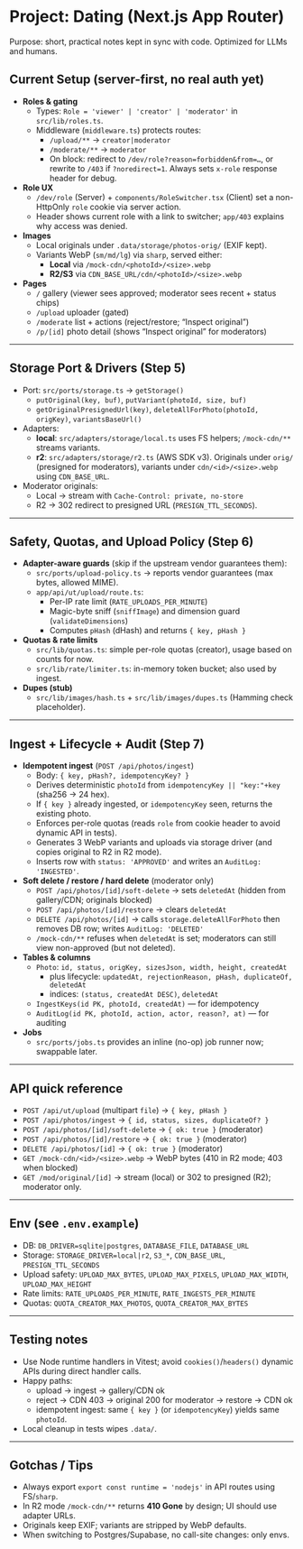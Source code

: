 # Project: Dating (Next.js App Router)

Purpose: short, practical notes kept in sync with code. Optimized for LLMs and humans.

## Current Setup (server-first, no real auth yet)

- **Roles & gating**
  - Types: `Role = 'viewer' | 'creator' | 'moderator'` in `src/lib/roles.ts`.
  - Middleware (`middleware.ts`) protects routes:
    - `/upload/**` → `creator|moderator`
    - `/moderate/**` → `moderator`
    - On block: redirect to `/dev/role?reason=forbidden&from=…`, or rewrite to `/403` if `?noredirect=1`. Always sets `x-role` response header for debug.
- **Role UX**
  - `/dev/role` (Server) + `components/RoleSwitcher.tsx` (Client) set a non-HttpOnly `role` cookie via server action.
  - Header shows current role with a link to switcher; `app/403` explains why access was denied.
- **Images**
  - Local originals under `.data/storage/photos-orig/` (EXIF kept).
  - Variants WebP (`sm/md/lg`) via `sharp`, served either:
    - **Local** via `/mock-cdn/<photoId>/<size>.webp`
    - **R2/S3** via `CDN_BASE_URL/cdn/<photoId>/<size>.webp`
- **Pages**
  - `/` gallery (viewer sees approved; moderator sees recent + status chips)
  - `/upload` uploader (gated)
  - `/moderate` list + actions (reject/restore; “Inspect original”)
  - `/p/[id]` photo detail (shows “Inspect original” for moderators)

---

## Storage Port & Drivers (Step 5)

- Port: `src/ports/storage.ts` → `getStorage()`
  - `putOriginal(key, buf)`, `putVariant(photoId, size, buf)`
  - `getOriginalPresignedUrl(key)`, `deleteAllForPhoto(photoId, origKey)`, `variantsBaseUrl()`
- Adapters:
  - **local**: `src/adapters/storage/local.ts` uses FS helpers; `/mock-cdn/**` streams variants.
  - **r2**: `src/adapters/storage/r2.ts` (AWS SDK v3). Originals under `orig/` (presigned for moderators), variants under `cdn/<id>/<size>.webp` using `CDN_BASE_URL`.
- Moderator originals:
  - Local → stream with `Cache-Control: private, no-store`
  - R2 → 302 redirect to presigned URL (`PRESIGN_TTL_SECONDS`).

---

## Safety, Quotas, and Upload Policy (Step 6)

- **Adapter-aware guards** (skip if the upstream vendor guarantees them):
  - `src/ports/upload-policy.ts` → reports vendor guarantees (max bytes, allowed MIME).
  - `app/api/ut/upload/route.ts`:
    - Per-IP rate limit (`RATE_UPLOADS_PER_MINUTE`)
    - Magic-byte sniff (`sniffImage`) and dimension guard (`validateDimensions`)
    - Computes `pHash` (dHash) and returns `{ key, pHash }`
- **Quotas & rate limits**
  - `src/lib/quotas.ts`: simple per-role quotas (creator), usage based on counts for now.
  - `src/lib/rate/limiter.ts`: in-memory token bucket; also used by ingest.
- **Dupes (stub)**
  - `src/lib/images/hash.ts` + `src/lib/images/dupes.ts` (Hamming check placeholder).

---

## Ingest + Lifecycle + Audit (Step 7)

- **Idempotent ingest** (`POST /api/photos/ingest`)
  - Body: `{ key, pHash?, idempotencyKey? }`
  - Derives deterministic `photoId` from `idempotencyKey || "key:"+key` (sha256 → 24 hex).
  - If `{ key }` already ingested, or `idempotencyKey` seen, returns the existing photo.
  - Enforces per-role quotas (reads `role` from cookie header to avoid dynamic API in tests).
  - Generates 3 WebP variants and uploads via storage driver (and copies original to R2 in R2 mode).
  - Inserts row with `status: 'APPROVED'` and writes an `AuditLog: 'INGESTED'`.
- **Soft delete / restore / hard delete** (moderator only)
  - `POST /api/photos/[id]/soft-delete` → sets `deletedAt` (hidden from gallery/CDN; originals blocked)
  - `POST /api/photos/[id]/restore` → clears `deletedAt`
  - `DELETE /api/photos/[id]` → calls `storage.deleteAllForPhoto` then removes DB row; writes `AuditLog: 'DELETED'`
  - `/mock-cdn/**` refuses when `deletedAt` is set; moderators can still view non-approved (but not deleted).
- **Tables & columns**
  - `Photo`: `id, status, origKey, sizesJson, width, height, createdAt`
    - plus lifecycle: `updatedAt, rejectionReason, pHash, duplicateOf, deletedAt`
    - indices: `(status, createdAt DESC)`, `deletedAt`
  - `IngestKeys(id PK, photoId, createdAt)` — for idempotency
  - `AuditLog(id PK, photoId, action, actor, reason?, at)` — for auditing
- **Jobs**
  - `src/ports/jobs.ts` provides an inline (no-op) job runner now; swappable later.

---

## API quick reference

- `POST /api/ut/upload` (multipart `file`) → `{ key, pHash }`
- `POST /api/photos/ingest` → `{ id, status, sizes, duplicateOf? }`
- `POST /api/photos/[id]/soft-delete` → `{ ok: true }` (moderator)
- `POST /api/photos/[id]/restore` → `{ ok: true }` (moderator)
- `DELETE /api/photos/[id]` → `{ ok: true }` (moderator)
- `GET /mock-cdn/<id>/<size>.webp` → WebP bytes (410 in R2 mode; 403 when blocked)
- `GET /mod/original/[id]` → stream (local) or 302 to presigned (R2); moderator only.

---

## Env (see `.env.example`)

- DB: `DB_DRIVER=sqlite|postgres`, `DATABASE_FILE`, `DATABASE_URL`
- Storage: `STORAGE_DRIVER=local|r2`, `S3_*`, `CDN_BASE_URL`, `PRESIGN_TTL_SECONDS`
- Upload safety: `UPLOAD_MAX_BYTES`, `UPLOAD_MAX_PIXELS`, `UPLOAD_MAX_WIDTH`, `UPLOAD_MAX_HEIGHT`
- Rate limits: `RATE_UPLOADS_PER_MINUTE`, `RATE_INGESTS_PER_MINUTE`
- Quotas: `QUOTA_CREATOR_MAX_PHOTOS`, `QUOTA_CREATOR_MAX_BYTES`

---

## Testing notes

- Use Node runtime handlers in Vitest; avoid `cookies()`/`headers()` dynamic APIs during direct handler calls.
- Happy paths:
  - upload → ingest → gallery/CDN ok
  - reject → CDN 403 → original 200 for moderator → restore → CDN ok
  - idempotent ingest: same `{ key }` (or `idempotencyKey`) yields same `photoId`.
- Local cleanup in tests wipes `.data/`.

---

## Gotchas / Tips

- Always export `export const runtime = 'nodejs'` in API routes using FS/`sharp`.
- In R2 mode `/mock-cdn/**` returns **410 Gone** by design; UI should use adapter URLs.
- Originals keep EXIF; variants are stripped by WebP defaults.
- When switching to Postgres/Supabase, no call-site changes: only envs.
